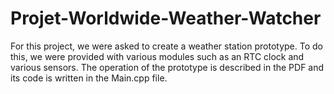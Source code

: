 # Projet-Worldwide-Weather-Watcher

For this project, we were asked to create a weather station prototype. To do this, we were provided with various modules such as an RTC clock and various sensors. The operation of the prototype is described in the PDF and its code is written in the Main.cpp file.
